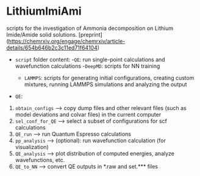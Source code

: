 # LithiumImiAmi
scripts for the investigation of Ammonia decomposition on Lithium Imide/Amide solid solutions. 
[preprint] (https://chemrxiv.org/engage/chemrxiv/article-details/654b646b2c3c11ed71f64104)

- `script` folder content:
    -`QE`: run single-point calculations and wavefunction calculations
    -`DeepMD`: scripts for NN training
    - `LAMMPS`: scripts for generating initial configurations, creating custom mixtures, running LAMMPS simulations and analyzing the output
    
- `QE`:
1) `obtain_configs` --> copy dump files and other relevant files (such as model deviations and colvar files) in the current computer
2) `sel_conf_for_QE` --> select a subset of configurations for scf calculations
3) `QE_run` --> run Quantum Espresso calculations
4)  `pp_analysis` -->  (optional): run wavefunction calculation (for visualization)
5) `QE_analysis` --> plot distribution of computed energies, analyze wavefunctions, etc.
6) `QE_to_NN` --> convert QE outputs in \*.raw and set.\*\*\* files
